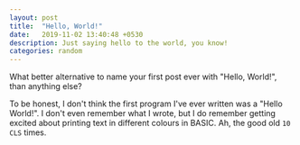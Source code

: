 ```yaml
---
layout: post
title:  "Hello, World!"
date:   2019-11-02 13:40:48 +0530
description: Just saying hello to the world, you know!
categories: random
---
```

What better alternative to name your first post ever with "Hello, World!", than anything else?

To be honest, I don't think the first program I've ever written was a "Hello World!". I don't even remember what I wrote, but I do remember getting excited about printing text in different colours in BASIC. Ah, the good old `10 CLS` times.  
